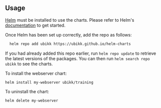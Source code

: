 ## Usage

[Helm](https://helm.sh) must be installed to use the charts.  Please refer to
Helm's [documentation](https://helm.sh/docs) to get started.

Once Helm has been set up correctly, add the repo as follows:
```sh
  helm repo add ubikk https://ubikk.github.io/helm-charts
```

If you had already added this repo earlier, run `helm repo update` to retrieve
the latest versions of the packages.  You can then run `helm search repo
ubikk` to see the charts.

To install the webserver chart:

    helm install my-webserver ubikk/training

To uninstall the chart:

    helm delete my-webserver